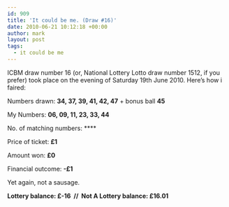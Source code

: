 ```yaml
---
id: 909
title: 'It could be me. (Draw #16)'
date: 2010-06-21 10:12:18 +00:00
author: mark
layout: post
tags:
  - it could be me
---
```

ICBM draw number 16 (or, National Lottery Lotto draw number 1512, if you prefer) took place on the evening of Saturday 19th June 2010. Here&#8217;s how i faired:

Numbers drawn: **34, 37, 39, 41, 42, 47** + bonus ball **45**

My Numbers: **06, 09, 11, 23, 33, 44**

No. of matching numbers: ****

Price of ticket: **£1**

Amount won: **£0**

Financial outcome: **-£1**

Yet again, not a sausage.

**Lottery balance: £-16  //  Not A Lottery balance: £16.01**
